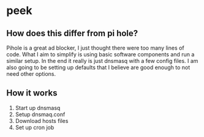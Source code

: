 # peek
## How does this differ from pi hole?
Pihole is a great ad blocker, I just thought there were too many lines of code. What I aim to simplify is using basic software components and run a similar setup. In the end it really is just dnsmasq with a few config files. I am also going to be setting up defaults that I believe are good enough to not need other options. 

## How it works
1. Start up dnsmasq
2. Setup dnsmaq.conf
3. Download hosts files
4. Set up cron job

